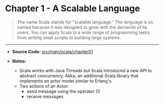 
# Chapter 1 - A Scalable Language

> The name Scala stands for "scalable language." The language is so named because it was designed to grow with the demands of its users. You can apply Scala to a wide range of programming tasks, from writing small scripts to building large systems.

----
* **Source Code:** [src/main/scala/chapter01](../src/main/scala/chapter01) 
* **Notes:**
 
    * Scala works with Java Threads but Scala introduced a new API to abstract concurrency, 
    Akka, an additional Scala library that implements an actor model similar to Erlang's.
    * Two actions of an Actor:
        * send message using the operator (!)
        * receive messages
